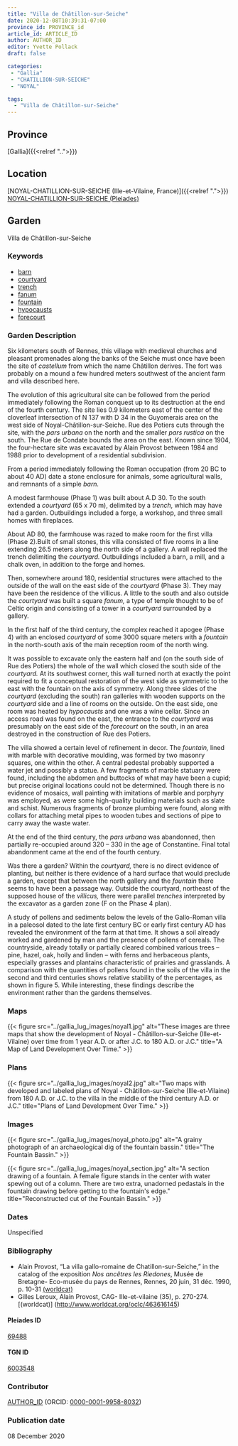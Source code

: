 ```yaml
---
title: "Villa de Châtillon-sur-Seiche"
date: 2020-12-08T10:39:31-07:00
province_id: PROVINCE_id
article_id: ARTICLE_ID
author: AUTHOR_ID
editor: Yvette Pollack
draft: false

categories:
 - "Gallia"
 - "CHATILLION-SUR-SEICHE"
 - "NOYAL"

tags:
  - "Villa de Châtillon-sur-Seiche"
---
```


## Province
[Gallia]({{<relref "..">}})

## Location

[NOYAL-CHATILLION-SUR-SEICHE (Ille-et-Vilaine, France)]({{<relref ".">}}) \
[NOYAL-CHATILLION-SUR-SEICHE (Pleiades)](https://pleiades.stoa.org/places/69488)

<!--### Location Description-->

<!-- LEAVE THIS BLANK FOR NOW -->

<!--## Sublocation-->

<!--
[AREA WITHIN LOCATION, LIKE “PALATINE HILL”](GEOREFERENCE LINK)
A sublocation is any area larger than an individual garden, but located within a location. I would always try to include a link to a controlled vocabulary here if possible. This ID may well be different from the Garden ID, e.g., Pompeii versus a Garden in one of the houses which has its own Pleiades ID.
-->

<!--### Sublocation Description-->

<!-- DESCRIPTION -->

## Garden
Villa de Châtillon-sur-Seiche

### Keywords
- [barn](http://vocab.getty.edu/page/aat/300004900)
- [courtyard](http://vocab.getty.edu/page/aat/300004095)
- [trench](http://vocab.getty.edu/page/aat/300008022)
- [fanum](http://vocab.getty.edu/page/aat/300400628)
- [fountain](http://vocab.getty.edu/page/aat/300006179)
- [hypocausts](http://vocab.getty.edu/page/aat/300004277)
- [forecourt](http://vocab.getty.edu/page/aat/300004104)


### Garden Description

Six kilometers south of Rennes, this village with medieval churches and pleasant promenades along the banks of the Seiche must once have been the site of *castellum* from which the name Châtillon derives. The fort was probably on a mound a few hundred meters southwest of the ancient farm and villa described here.

The evolution of this agricultural site can be followed from the period immediately following the Roman conquest up to its destruction at the end of the fourth century. The site lies 0.9 kilometers east of the center of the cloverleaf intersection of N 137 with D 34 in the Guyomerais area on the west side of Noyal-Châtillon-sur-Seiche. Rue des Potiers cuts through the site, with the *pars urbana* on the north and the smaller *pars rustica* on the south. The Rue de Condate bounds the area on the east. Known since 1904, the four-hectare site was excavated by Alain Provost between 1984 and 1988 prior to development of a residential subdivision.

From a period immediately following the Roman occupation (from 20 BC to about 40 AD) date a stone enclosure for animals, some agricultural walls, and remnants of a simple *barn.*

 A modest farmhouse (Phase 1) was built about A.D 30. To the south extended a *courtyard* (65 x 70 m), delimited by a *trench,* which may have had a garden. Outbuildings included a forge, a workshop, and three small homes with fireplaces.

About AD 80, the farmhouse was razed to make room for the first villa (Phase 2).Built of small stones, this villa consisted of five rooms in a line extending 26.5 meters along the north side of a gallery. A wall replaced the trench delimiting the *courtyard.* Outbuildings included a barn, a mill, and a chalk oven, in addition to the forge and homes.

Then, somewhere around 180, residential structures were attached to the outside of the wall on the east side of the *courtyard* (Phase 3). They may have been the residence of the villicus. A little to the south and also outside the *courtyard* was built a square *fanum,* a type of temple thought to be of Celtic origin and consisting of a tower in a *courtyard* surrounded by a gallery.

In the first half of the third century, the complex reached it apogee (Phase 4) with an enclosed *courtyard* of some 3000 square meters with a *fountain* in the north-south axis of the main reception room of the north wing.

It was possible to excavate only the eastern half and (on the south side of Rue des Potiers) the whole of the wall which closed the south side of the *courtyard.* At its southwest corner, this wall turned north at exactly the point required to fit a conceptual restoration of the west side as symmetric to the east with the fountain on the axis of symmetry. Along three sides of the *courtyard* (excluding the south) ran galleries with wooden supports on the *courtyard* side and a line of rooms on the outside. On the east side, one room was heated by *hypocausts* and one was a wine cellar. Since an access road was found on the east, the entrance to the *courtyard* was presumably on the east side of the *forecourt* on the south, in an area destroyed in the construction of Rue des Potiers.

The villa showed a certain level of refinement in decor. The *fountain,* lined with marble with decorative moulding, was formed by two masonry squares, one within the other. A central pedestal probably supported a water jet and possibly a statue. A few fragments of marble statuary were found, including the abdomen and buttocks of what may have been a cupid; but precise original locations could not be determined. Though there is no evidence of mosaics, wall painting with imitations of marble and porphyry was employed, as were some high-quality building materials such as slate and schist. Numerous fragments of bronze plumbing were found, along with collars for attaching metal pipes to wooden tubes and sections of pipe to carry away the waste water.

At the end of the third century, the *pars urbana* was abandonned, then partially re-occupied around 320 – 330 in the age of Constantine. Final total abandonment came at the end of the fourth century.

Was there a garden? Within the *courtyard,* there is no direct evidence of planting, but neither is there evidence of a hard surface that would preclude a garden, except that between the north gallery and the *fountain* there seems to have been a passage way. Outside the courtyard, northeast of the supposed house of the *villicus,* there were parallel *trenches* interpreted by the excavator as a garden zone (F on the Phase 4 plan).

A study of pollens and sediments below the levels of the Gallo-Roman villa in a paleosol dated to the late first century BC or early first century AD has revealed the environment of the farm at that time. It shows a soil already worked and gardened by man and the presence of pollens of cereals. The countryside, already totally or partially cleared combined various trees – pine, hazel, oak, holly and linden – with ferns and herbaceous plants, especially grasses and plantains characteristic of prairies and grasslands. A comparison with the quantities of pollens found in the soils of the villa in the second and third centuries shows relative stability of the percentages, as shown in figure 5. While interesting, these findings describe the environment rather than the gardens themselves.


### Maps

{{< figure src="../gallia_lug_images/noyal1.jpg" alt="These images are three maps that show the development of Noyal - Châtillon-sur-Seiche (Ille-et-Vilaine) over time from 1 year A.D. or after J.C. to 180 A.D. or J.C." title="A Map of Land Development Over Time." >}}

### Plans

{{< figure src="../gallia_lug_images/noyal2.jpg" alt="Two maps with developed and labeled plans of Noyal - Châtillon-sur-Seiche (Ille-et-Vilaine) from 180 A.D. or J.C. to the villa in the middle of the third century A.D. or J.C." title="Plans of Land Development Over Time." >}}
<!--
{{< figure src="IMG_URL" alt="ALT_TEXT" title="CAPTION" >}}
-->

### Images

{{< figure src="../gallia_lug_images/noyal_photo.jpg" alt="A grainy photograph of an archaeological dig of the fountain bassin." title="The Fountain Bassin." >}}

{{< figure src="../gallia_lug_images/noyal_section.jpg" alt="A section drawing of a fountain. A female figure stands in the center with water spewing out of a column. There are two extra, unadorned pedastals in the fountain drawing before getting to the fountain's edge." title="Reconstructed cut of the Fountain Bassin." >}}

### Dates
Unspecified

### Bibliography
- Alain Provost, “La villa gallo-romaine de Chatillon-sur-Seiche,” in the catalog of the exposition  *Nos ancêtres les Riedones*, Musée de Bretagne- Eco-musée du pays de Rennes, Rennes, 20 juin, 31 déc. 1990, p. 10-31 [(worldcat)](http://www.worldcat.org/oclc/715516488)
- Gilles Leroux, Alain Provost, CAG- Ille-et-vilaine (35), p. 270-274. [(worldcat)] (http://www.worldcat.org/oclc/463616145)


<!--#### Periodo ID-->

<!-- [PERIODO_ID](https://pleiades.stoa.org/places/PLEIADES_ID) -->

#### Pleiades ID

[69488](https://pleiades.stoa.org/places/69488)

#### TGN ID
[6003548](http://vocab.getty.edu/page/tgn/6003548)

### Contributor
[AUTHOR_ID](link) (ORCID: [0000-0001-9958-8032](https://orcid.org/0000-0001-9958-8032))

### Publication date
08 December 2020

<!--### Related articles-->

<!-- Links to other related articles. Leave blank for now -->
